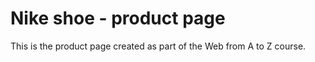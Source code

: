 # Nike shoe - product page

This is the product page created as part of the Web from A to Z course.

